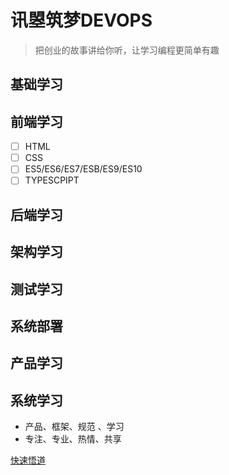 # 讯曌筑梦DEVOPS

> 把创业的故事讲给你听，让学习编程更简单有趣
## 基础学习

## 前端学习

- [ ] HTML
- [ ] CSS
- [ ] ES5/ES6/ES7/ESB/ES9/ES10
- [ ] TYPESCPIPT

## 后端学习

## 架构学习

## 测试学习

## 系统部署

## 产品学习
## 
## 系统学习
+ 产品、框架、规范 、学习   
+ 专注、专业、热情、共享

[快速悟道](https://xunzhaotech.github.io/DevOps/)